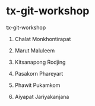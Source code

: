 # tx-git-workshop
tx-git-workshop

1. Chalat Monkhontirapat

2. Marut Maluleem

4. Kitsanapong Rodjing

5. Pasakorn Phareyart

6. Phawit Pukamkom

7. Aiyapat Jariyakanjana